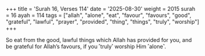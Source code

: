 +++
title = 'Surah 16, Verses 114'
date = '2025-08-30'
weight = 2015
surah = 16
ayah = 114
tags = ["allah", "alone", "eat", "favour", "favours", "good", "grateful", "lawful", "prayer", "provided", "thing", "things", "truly", "worship"]
+++

So eat from the good, lawful things which Allah has provided for you, and be grateful for Allah’s favours, if you ˹truly˺ worship Him ˹alone˺.